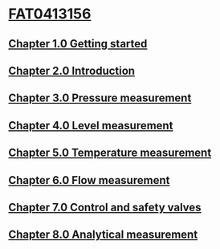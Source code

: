 # [FAT0413156](https://gmxavier.github.io/FAT0413156)


## [Chapter 1.0 Getting started](http://nbviewer.jupyter.org/github/gmxavier/FAT0413156/blob/master/notebooks/01.00-Getting-Started.ipynb)

## [Chapter 2.0 Introduction](http://nbviewer.jupyter.org/github/gmxavier/FAT0413156/blob/master/notebooks/02.00-Introduction.ipynb)

## [Chapter 3.0 Pressure measurement](http://nbviewer.jupyter.org/github/gmxavier/FAT0413156/blob/master/notebooks/03.00-Pressure.ipynb)

## [Chapter 4.0 Level measurement](http://nbviewer.jupyter.org/github/gmxavier/FAT0413156/blob/master/notebooks/04.00-Level.ipynb)

## [Chapter 5.0 Temperature measurement](http://nbviewer.jupyter.org/github/gmxavier/FAT0413156/blob/master/notebooks/05.00-Temperature.ipynb)

## [Chapter 6.0 Flow measurement](http://nbviewer.jupyter.org/github/gmxavier/FAT0413156/blob/master/notebooks/06.00-Flow.ipynb)

## [Chapter 7.0 Control and safety valves](http://nbviewer.jupyter.org/github/gmxavier/FAT0413156/blob/master/notebooks/07.00-Control-Safety-Valves.ipynb)

## [Chapter 8.0 Analytical measurement](http://nbviewer.jupyter.org/github/gmxavier/FAT0413156/blob/master/notebooks/08.00-Analytical.ipynb)